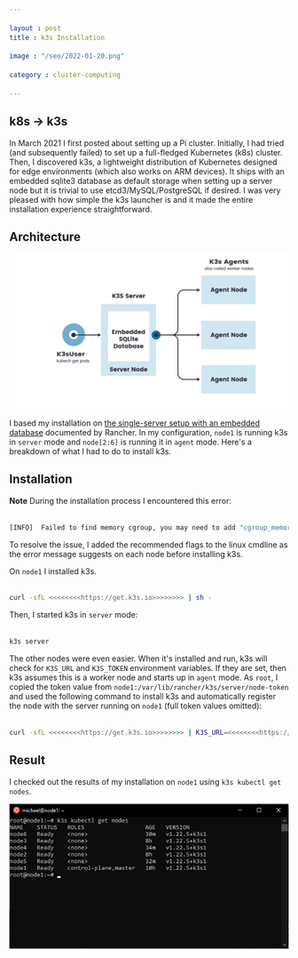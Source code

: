 ```yaml
---

layout : post
title : k3s Installation

image : "/seo/2022-01-20.png"

category : cluster-computing

---
```


## k8s -> k3s

In March 2021 I first posted about setting up a Pi cluster. Initially, I had tried (and subsequently failed) to set up a full-fledged Kubernetes (k8s) cluster. Then, I discovered k3s, a lightweight distribution of Kubernetes designed for edge environments (which also works on ARM devices). It ships with an embedded sqlite3 database as default storage when setting up a server node but it is trivial to use etcd3/MySQL/PostgreSQL if desired. I was very pleased with how simple the k3s launcher is and it made the entire installation experience straightforward.

## Architecture

![k3s architecture](/img/2022-01-20-k3s-architecture.png)

I based my installation on [the single-server setup with an embedded database](https://rancher.com/docs/k3s/latest/en/architecture/) documented by Rancher. In my configuration, `node1` is running k3s in `server` mode and `node[2:6]` is running it in `agent` mode. Here's a breakdown of what I had to do to install k3s.

## Installation

__Note__ During the installation process I encountered this error:

```bash

[INFO]  Failed to find memory cgroup, you may need to add "cgroup_memory=1 cgroup_enable=memory" to your linux cmdline (/boot/cmdline.txt on a Raspberry Pi)

```

To resolve the issue, I added the recommended flags to the linux cmdline as the error message suggests on each node before installing k3s.

On `node1` I installed k3s.

```bash

curl -sfL <<<<<<<<https://get.k3s.io>>>>>>>> | sh -

```

Then, I started k3s in `server` mode:

```bash

k3s server

```

The other nodes were even easier. When it's installed and run, k3s will check for `K3S_URL` and `K3S_TOKEN` environment variables. If they are set, then k3s assumes this is a worker node and starts up in `agent` mode. As `root`, I copied the token value from `node1:/var/lib/rancher/k3s/server/node-token` and used the following command to install k3s and automatically register the node with the server running on `node1` (full token values omitted):

```bash

curl -sfL <<<<<<<<https://get.k3s.io>>>>>>>> | K3S_URL=<<<<<<<<https://node1:6443>>>>>>>> K3S_TOKEN=K109...f2bb::server:bc1...2e9 sh -

```

## Result

I checked out the results of my installation on `node1` using `k3s kubectl get nodes`.

![k3s server and nodes listed using `kubectl get nodes` command](/img/2022-01-20-k3s-get-nodes.png)

